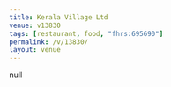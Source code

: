 ```yaml
---
title: Kerala Village Ltd
venue: v13830
tags: [restaurant, food, "fhrs:695690"]
permalink: /v/13830/
layout: venue
---
```

null